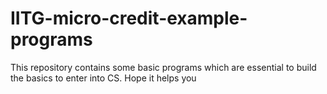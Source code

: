 # IITG-micro-credit-example-programs
This repository contains some basic programs which are essential to build the basics to enter into CS. Hope it helps you
